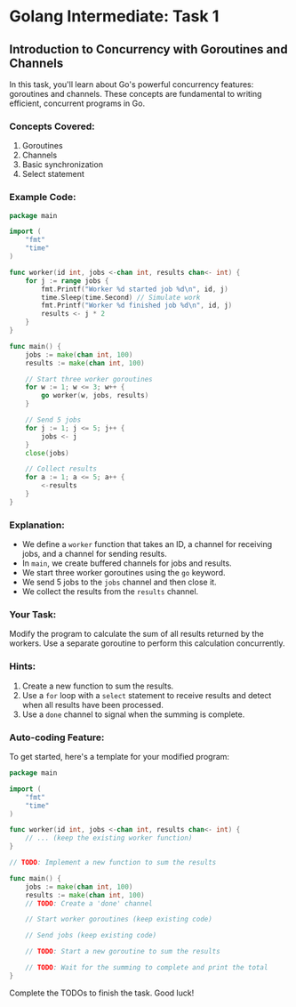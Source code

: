 # Golang Intermediate: Task 1

## Introduction to Concurrency with Goroutines and Channels

In this task, you'll learn about Go's powerful concurrency features: goroutines and channels. These concepts are fundamental to writing efficient, concurrent programs in Go.

### Concepts Covered:
1. Goroutines
2. Channels
3. Basic synchronization
4. Select statement

### Example Code:

```go
package main

import (
    "fmt"
    "time"
)

func worker(id int, jobs <-chan int, results chan<- int) {
    for j := range jobs {
        fmt.Printf("Worker %d started job %d\n", id, j)
        time.Sleep(time.Second) // Simulate work
        fmt.Printf("Worker %d finished job %d\n", id, j)
        results <- j * 2
    }
}

func main() {
    jobs := make(chan int, 100)
    results := make(chan int, 100)

    // Start three worker goroutines
    for w := 1; w <= 3; w++ {
        go worker(w, jobs, results)
    }

    // Send 5 jobs
    for j := 1; j <= 5; j++ {
        jobs <- j
    }
    close(jobs)

    // Collect results
    for a := 1; a <= 5; a++ {
        <-results
    }
}
```

### Explanation:
- We define a `worker` function that takes an ID, a channel for receiving jobs, and a channel for sending results.
- In `main`, we create buffered channels for jobs and results.
- We start three worker goroutines using the `go` keyword.
- We send 5 jobs to the `jobs` channel and then close it.
- We collect the results from the `results` channel.

### Your Task:
Modify the program to calculate the sum of all results returned by the workers. Use a separate goroutine to perform this calculation concurrently.

### Hints:
1. Create a new function to sum the results.
2. Use a `for` loop with a `select` statement to receive results and detect when all results have been processed.
3. Use a `done` channel to signal when the summing is complete.

### Auto-coding Feature:
To get started, here's a template for your modified program:

```go
package main

import (
    "fmt"
    "time"
)

func worker(id int, jobs <-chan int, results chan<- int) {
    // ... (keep the existing worker function)
}

// TODO: Implement a new function to sum the results

func main() {
    jobs := make(chan int, 100)
    results := make(chan int, 100)
    // TODO: Create a 'done' channel

    // Start worker goroutines (keep existing code)

    // Send jobs (keep existing code)

    // TODO: Start a new goroutine to sum the results

    // TODO: Wait for the summing to complete and print the total
}
```

Complete the TODOs to finish the task. Good luck!
